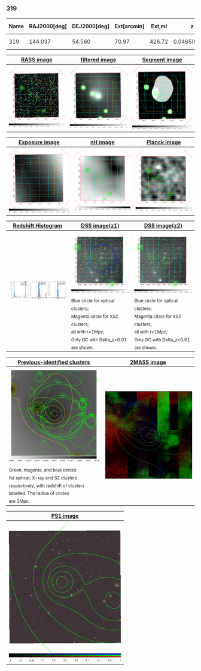 <div STYLE="page-break-after: always;"></div>

### 319

|Name|RAJ2000[deg]|DEJ2000[deg] |Ext[arcmin]| Ext,ml | z | z_src| C|GC(XSZ,Delta_z<0.01)| GC(OPT,Delta_z<0.01)|GC| R_sig[arcmin] | R500[arcmin] | R500[Mpc]| CRsig[c/s] | CR500[c/s] |L500[1E44 erg/s]|F500[1E-12 erg/s/cm^2]| M500[1E14 Msun]|Tx[keV]|Cnt_sig|Beta|Rc[arcmin]|Comment|Alias|
|---|---|---|---|---|---|------|---|--------|---------|----------|---|---|---|---|---|---|---|---|---|---|---|---|---|---|
|319| 144.037| 54.560| 70.97| 426.72| 0.0465(0.005)| z1, z_opt| S| -| N, W| N, W| 33.094| 13.434| 0.736| 0.381(0.086)| 0.388(0.079)| 0.346(0.118)| 6.803(2.319)| 1.18(0.21)| 2.41(0.27)| 385.1| 0.522(-0.017+0.039)| 7.548(-0.991+1.334)| -| t717|

|[RASS image](../image/319/319_img.pdf)|[filtered image](../image/319/319_fil.pdf)|[Segment image](../image/319/319_seg.pdf)|
|-------------------|--------------------|-------------------|
| <img src="../image/319/319_img.png" width="300">  | <img src="../image/319/319_fil.png" width="300">   | <img src="../image/319/319_seg.png" width="300">  |

|[Exposure image](../image/319/319_mex.pdf)| [nH image](../image/319/319_nh.pdf)| [Planck image](../image/319/319_p.pdf)|
|-------------------|--------------------|-------------------|
|<img src="../image/319/319_mex.png" width="300">   | <img src="../image/319/319_nh.png" width="300">    | <img src="../image/319/319_p.png" width="300"> |

|[Redshift Histogram](../image/319/319_zg.pdf) | [DSS image(z1)](../image/319/319_dss_z1.pdf)      |  [DSS image(z2)](../image/319/319_dss_z2.pdf)    |
|-------------------|--------------------|-------------------|
|<img src="../image/319/319_zg.png" width="300"> |<img src="../image/319/319_dss_z1.png" width="300"> <sub><br>Blue circle for optical clusters; <br>Magenta circle for XSZ clusters; <br>all with r=1Mpc; <br>Only GC with Delta_z<0.01 are shown. </sub>| <img src="../image/319/319_dss_z2.png" width="300"><sub><br>Blue circle for optical clusters; <br>Magenta circle for XSZ clusters; <br>all with r=1Mpc; <br>Only GC with Delta_z<0.01 are shown. </sub> |

|[Previous-identified clusters](../image/319/319_gc.pdf) | [2MASS image](../image/319/319_2mass.pdf)      |
|-------------------|-------------------|
|<img src=../image/319/319_gc.png width="300"> <br><sub>Green, magenta, and blue circles <br>for optical, X-ray and SZ clusters <br>respectively, with redshift of clusters <br>labelled. The radius of circles <br>are 1Mpc.</sub>|<img src="../image/319/319_2mass.png" width="300">  |

|[PS1 image](../image/319/319_ps1.pdf)            |
|-------------------|
| <img src="../image/319/319_ps1.png" width="300">  |
